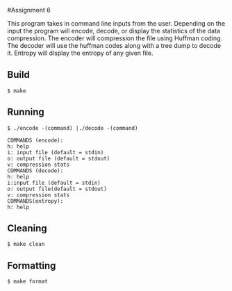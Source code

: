 #Assignment 6

This program takes in command line inputs from the user. Depending on the input the program 
will encode, decode, or display the statistics of the data compression. The encoder
will compression the file using Huffman coding. The decoder will use the huffman codes along with a tree dump to decode it. Entropy will display the entropy of any given file.
## Build

	$ make 
	
## Running

	$ ./encode -(command) |./decode -(command)
	
	COMMANDS (encode):
	h: help
	i: input file (default = stdin)
	o: output file (default = stdout)
	v: compression stats
	COMMANDS (decode):
	h: help
	i:input file (default = stdin)
	o: output file(default = stdout)
	v: compression stats
	COMMANDS(entropy):
	h: help
## Cleaning
	$ make clean
	
## Formatting
	$ make format
